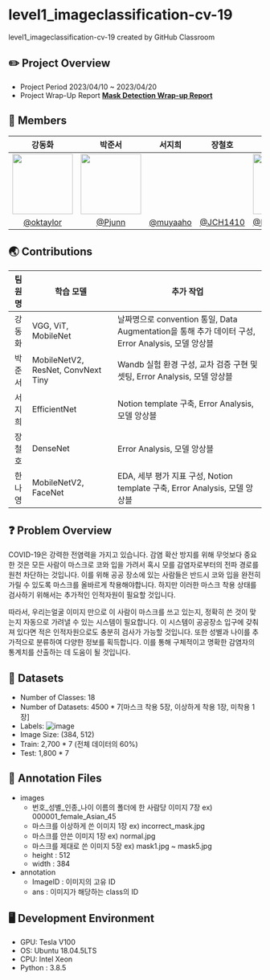 # level1_imageclassification-cv-19
level1_imageclassification-cv-19 created by GitHub Classroom

## ✏️ Project Overview



- Project Period 2023/04/10 ~ 2023/04/20
- Project Wrap-Up Report **[Mask Detection Wrap-up Report](https://docs.google.com/document/d/1STQpw1djeaGu-y6Z17kxUxizX55Ct22jSXZJEUQ-OuM/edit?usp=sharing)**


## 🙌 Members

| 강동화 | 박준서 | 서지희 | 장철호 | 한나영 |
| :---: | :---: | :---: | :---: | :---: |
| <img src = "https://user-images.githubusercontent.com/76798969/233944092-f52c7efe-d4ef-4777-b26c-e78063595377.png" width="120" height="120"> | <img src = "https://user-images.githubusercontent.com/89245460/234033594-cb90a3c0-f0dc-4218-9e11-2abc8db2be67.png" width="120" height="120"> |  |  |<img src = "https://user-images.githubusercontent.com/76798969/233944944-7ff16045-a005-4e4e-bf59-632766194d7f.png" width="120" height="120" />|
| [@oktaylor](https://github.com/oktaylor) | [@Pjunn](https://github.com/Pjunn) | [@muyaaho](https://github.com/muyaaho) | [@JCH1410](https://github.com/JCH1410) | [@Bandi120424](https://github.com/Bandi120424) |



## 🌏 Contributions

| 팀원명 | 학습 모델 | 추가 작업 |
| :---: | --- | --- |
| 강동화  | VGG, ViT, MobileNet | 날짜명으로 convention 통일, Data Augmentation을 통해 추가 데이터 구성, Error Analysis, 모델 앙상블 |
| 박준서 | MobileNetV2, ResNet, ConvNext Tiny | Wandb 실험 환경 구성, 교차 검증 구현 및 셋팅, Error Analysis, 모델 앙상블 |
| 서지희 | EfficientNet | Notion template 구축, Error Analysis, 모델 앙상블 |
| 장철호 | DenseNet | Error Analysis, 모델 앙상블 |
| 한나영 | MobileNetV2, FaceNet | EDA, 세부 평가 지표 구성, Notion template 구축, Error Analysis, 모델 앙상블 |

## ❓ Problem Overview

COVID-19은 강력한 전염력을 가지고 있습니다. 감염 확산 방지를 위해 무엇보다 중요한 것은 모든 사람이 마스크로 코와 입을 가려서 혹시 모를 감염자로부터의 전파 경로를 원천 차단하는 것입니다. 이를 위해 공공 장소에 있는 사람들은 반드시 코와 입을 완전히 가릴 수 있도록 마스크를 올바르게 착용해야합니다. 하지만 이러한 마스크 착용 상태를 검사하기 위해서는 추가적인 인적자원이 필요할 것입니다.

따라서, 우리는얼굴 이미지 만으로 이 사람이 마스크를 쓰고 있는지, 정확히 쓴 것이 맞는지 자동으로 가려낼 수 있는 시스템이 필요합니다. 이 시스템이 공공장소 입구에 갖춰져 있다면 적은 인적자원으로도 충분히 검사가 가능할 것입니다. 또한 성별과 나이를 추가적으로 분류하여 다양한 정보를 획득합니다. 이를 통해 구체적이고 명확한 감염자의 통계치를 산출하는 데 도움이 될 것입니다.

## 📂 Datasets

- Number of Classes: 18
- Number of Datasets: 4500 * 7[마스크 착용 5장, 이상하게 착용 1장, 미착용 1장]
- Labels:
    ![image](https://user-images.githubusercontent.com/76798969/233945243-b31bbf2d-bef2-4ac8-9a89-8d60b6b3c254.png)
- Image Size: (384, 512)
- Train: 2,700 * 7 (전체 데이터의 60%)
- Test: 1,800 * 7


## 📂 Annotation Files

- images
    - 번호_성별_인종_나이 이름의 폴더에 한 사람당 이미지 7장 ex) 000001_female_Asian_45
    - 마스크를 이상하게 쓴 이미지 1장 ex) incorrect_mask.jpg
    - 마스크를 안쓴 이미지 1장 ex) normal.jpg
    - 마스크를 제대로 쓴 이미지 5장 ex) mask1.jpg ~ mask5.jpg
    - height : 512
    - width : 384
- annotation
    - ImageID : 이미지의 고유 ID
    - ans : 이미지가 해당하는 class의 ID


## 🖥️ ****Development Environment****

- GPU: Tesla V100
- OS: Ubuntu 18.04.5LTS
- CPU: Intel Xeon
- Python : 3.8.5
